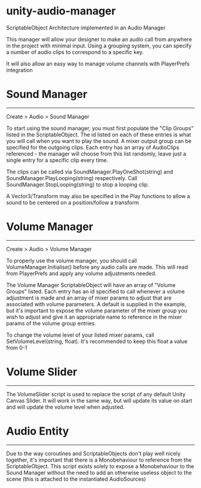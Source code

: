 # unity-audio-manager
ScriptableObject Architecture implemented in an Audio Manager 

This manager will allow your designer to make an audio call from anywhere in the project with minimal input. Using a grouping system, you can specify a number of audio clips to correspond to a specific key.

It will also allow an easy way to manage volume channels with PlayerPrefs integration

# Sound Manager
---------------
Create > Audio > Sound Manager

To start using the sound manager, you must first populate the "Clip Groups" listed in the ScriptableObject. The id listed on each of these entries is what you will call when you want to play the sound. A mixer output group can be specified for the outgoing clips. Each entry has an array of AudioClips referenced - the manager will choose from this list randomly, leave just a single entry for a specific clip every time.

The clips can be called via SoundManager.PlayOneShot(string) and SoundManager.PlayLooping(string) respectively. Call SoundManager.StopLooping(string) to stop a looping clip.

A Vector3/Transform may also be specified in the Play functions to allow a sound to be centered on a position/follow a transform

# Volume Manager
-----------------
Create > Audio > Volume Manager

To properly use the volume manager, you should call VolumeManager.Initialise() before any audio calls are made. This will read from PlayerPrefs and apply any volume adjustments needed.

The Volume Manager ScriptableObject will have an array of "Volume Groups" listed. Each entry has an id specified to call whenever a volume adjustment is made and an array of mixer params to adjust that are associated with volume parameters. A default is supplied in the example, but it's important to expose the volume parameter of the mixer group you wish to adjust and give it an appropriate name to reference in the mixer params of the volume group entries.

To change the volume level of your listed mixer params, call SetVolumeLevel(string, float). It's recommended to keep this float a value from 0-1

# Volume Slider
--------------

The VolumeSlider script is used to replace the script of any default Unity Canvas Slider. It will work in the same way, but will update its value on start and will update the volume level when adjusted.

# Audio Entity
--------------

Due to the way coroutines and ScriptableObjects don't play well nicely together, it's important that there is a Monobehaviour to reference from the ScriptableObject. This script exists solely to expose a Monobehaviour to the Sound Manager without the need to add an otherwise useless object to the scene (this is attached to the instantiated AudioSources)


